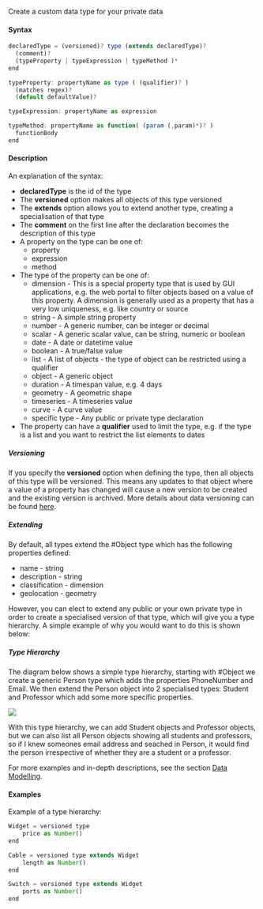 Create a custom data type for your private data

#### Syntax
```js
declaredType = (versioned)? type (extends declaredType)?
  (comment)?
  (typeProperty | typeExpression | typeMethod )*
end

typeProperty: propertyName as type ( (qualifier)? )
  (matches regex)?
  (default defaultValue)?

typeExpression: propertyName as expression

typeMethod: propertyName as function( (param (,param)*)? )
  functionBody
end
```
#### Description

An explanation of the syntax:

*   **declaredType** is the id of the type    
*   The **versioned** option makes all objects of this type versioned    
*   The **extends** option allows you to extend another type, creating a specialisation of that type    
*   The **comment** on the first line after the declaration becomes the description of this type    
*   A property on the type can be one of:    
    *   property        
    *   expression        
    *   method        
*   The type of the property can be one of:    
    *   dimension - This is a special property type that is used by GUI applications, e.g. the web portal to filter objects based on a value of this property. A dimension is generally used as a property that has a very low uniqueness, e.g. like country or source        
    *   string - A simple string property        
    *   number - A generic number, can be integer or decimal        
    *   scalar - A generic scalar value, can be string, numeric or boolean        
    *   date - A date or datetime value        
    *   boolean - A true/false value        
    *   list - A list of objects - the type of object can be restricted using a qualifier        
    *   object - A generic object        
    *   duration - A timespan value, e.g. 4 days        
    *   geometry - A geometric shape        
    *   timeseries - A timeseries value        
    *   curve - A curve value        
    *   specific type - Any public or private type declaration        
*   The property can have a **qualifier** used to limit the type, e.g. if the type is a list and you want to restrict the list elements to dates
    

##### Versioning

If you specify the **versioned** option when defining the type, then all objects of this type will be versioned. This means any updates to that object where a value of a property has changed will cause a new version to be created and the existing version is archived. More details about data versioning can be found [here](Data-Versioning).

##### Extending

By default, all types extend the #Object type which has the following properties defined:

*   name - string    
*   description - string    
*   classification - dimension    
*   geolocation - geometry
    

However, you can elect to extend any public or your own private type in order to create a specialised version of that type, which will give you a type hierarchy. A simple example of why you would want to do this is shown below:

##### Type Hierarchy

The diagram below shows a simple type hierarchy, starting with #Object we create a generic Person type which adds the properties PhoneNumber and Email. We then extend the Person object into 2 specialised types: Student and Professor which add some more specific properties.

![](/attachments/397803531/397869090.png)

With this type hierarchy, we can add Student objects and Professor objects, but we can also list all Person objects showing all students and professors, so if I knew someones email address and seached in Person, it would find the person irrespective of whether they are a student or a professor.

For more examples and in-depth descriptions, see the section [Data Modelling](Data-Modelling_2752902.html).

#### Examples

Example of a type hierarchy:
```js
Widget = versioned type
    price as Number()
end

Cable = versioned type extends Widget
    length as Number()
end

Switch = versioned type extends Widget
    ports as Number()
end
```
